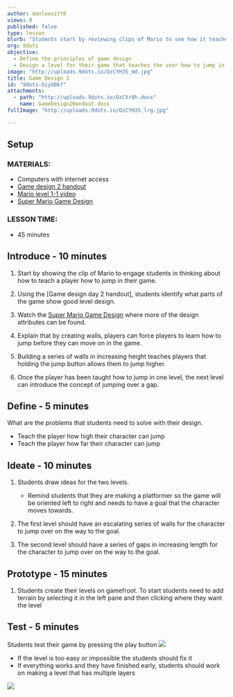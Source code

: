 ```yaml
---
author: danleavitt0
views: 0
published: false
type: lesson
blurb: "Students start by reviewing clips of Mario to see how it teaches players to jump. Then, students go through the design process to develop a way to build it into their game."
org: 9dots
objective: 
  - Define the principles of game design
  - Design a level for their game that teaches the user how to jump in an escalating series of challenges
image: "http://uploads.9dots.io/OzCYH35_md.jpg"
title: Game Design 2
id: "9dots-OiyUBkf"
attachments: 
  - path: "http://uploads.9dots.io/OzCXr0h.docx"
    name: GameDesign2Handout.docx
fullImage: "http://uploads.9dots.io/OzCYH35_lrg.jpg"

---
```


## Setup

### MATERIALS:

- Computers with internet access
- [Game design 2 handout](http://uploads.9dots.io/OzCXr0h.docx)
- [Mario level 1-1 video](https://www.youtube.com/watch?v=PsC0zIhWNww)
- [Super Mario Game Design](https://www.youtube.com/watch?v=ZH2wGpEZVgE)

### LESSON TIME: 

- 45 minutes

## Introduce - 10 minutes

1. Start by showing the clip of Mario to engage students in thinking about how to teach a player how to jump in their game.

2. Using the [Game design day 2 handout], students identify what parts of the game show good level design.

3. Watch the [Super Mario Game Design](https://www.youtube.com/watch?v=ZH2wGpEZVgE) where more of the design attributes can be found.

4. Explain that by creating walls, players can force players to learn how to jump before they can move on in the game.

5. Building a series of walls in increasing height teaches players that holding the jump button allows them to jump higher.

6. Once the player has been taught how to jump in one level, the next level can introduce the concept of jumping over a gap.

## Define - 5 minutes
What are the problems that students need to solve with their design.

- Teach the player how high their character can jump
- Teach the player how far their character can jump

## Ideate - 10 minutes

1. Students draw ideas for the two levels. 
	- Remind students that they are making a platformer so the game will be oriented left to right and needs to have a goal that the character moves towards.

2. The first level should have an escalating series of walls for the character to jump over on the way to the goal.

3. The second level should have a series of gaps in increasing length for the character to jump over on the way to the goal.

## Prototype - 15 minutes
1. Students create their levels on gamefroot.
To start students need to add terrain by selecting it in the left pane and then clicking where they want the level

## Test - 5 minutes
Students test their game by pressing the play button
![](http://uploads.9dots.io/OzCXHyJ_md.jpg) 

- If the level is too easy or impossible the students should fix it
- If everything works and they have finished early, students should work on making a level that has multiple layers

![](http://uploads.9dots.io/OzCXPrt_md.jpg) 
